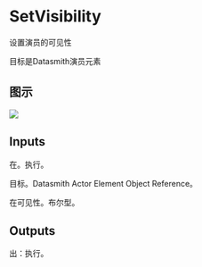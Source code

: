 # SetVisibility

设置演员的可见性

目标是Datasmith演员元素

## 图示

![]($-20221218-18393629.png)

## Inputs

在。执行。

目标。Datasmith Actor Element Object Reference。

在可见性。布尔型。  

## Outputs

出：执行。
